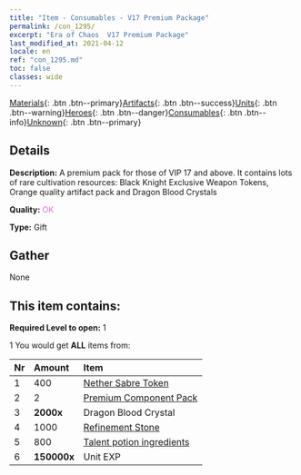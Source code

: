 ```yaml
---
title: "Item - Consumables - V17 Premium Package"
permalink: /con_1295/
excerpt: "Era of Chaos  V17 Premium Package"
last_modified_at: 2021-04-12
locale: en
ref: "con_1295.md"
toc: false
classes: wide
---
```

 [Materials](/){: .btn .btn--primary}[Artifacts](/Artifacts/){: .btn .btn--success}[Units](/Units/){: .btn .btn--warning}[Heroes](/Heroes/){: .btn .btn--danger}[Consumables](/Consumables/){: .btn .btn--info}[Unknown](/Unknown/){: .btn .btn--primary}

## Details
 **Description:** A premium pack for those of VIP 17 and above. It contains lots of rare cultivation resources: Black Knight Exclusive Weapon Tokens, Orange quality artifact pack and Dragon Blood Crystals

 **Quality:** <span style="color: #DA70D6">OK</span>

 **Type:** Gift

## Gather

  None

## This item contains:

 **Required Level to open:** 1

 1 You would get **ALL** items  from:

  | Nr | Amount |     Item    |
  |:---|:-------|:------------|
  | 1 | 400 | [Nether Sabre Token](/Items/con_979/) | 
  | 2 | 2 | [Premium Component Pack](/Items/con_1363/) | 
  | 3 |  **2000x** | Dragon Blood Crystal |  | 
  | 4 | 1000 | [Refinement Stone](/Items/con_814/) | 
  | 5 | 800 | [Talent potion ingredients](/Items/con_1120/) | 
  | 6 |  **150000x** | Unit EXP |  | 
